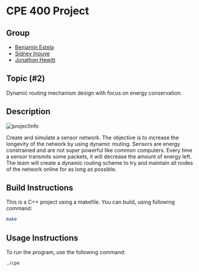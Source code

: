 # CPE 400 Project
## Group
- [Benjamin Estela](https://github.com/nebunr)
- [Sidney Inouye](https://github.com/sinouye)
- [Jonathon Hewitt](https://github.com/zotlann)

## Topic (#2)
Dynamic routing mechanism design with focus on energy conservation.

## Description
![projectInfo](https://user-images.githubusercontent.com/30031065/69931871-b9451000-147d-11ea-8a64-1d8bc6c2a93f.png)  

Create and simulate a sensor network. The objective is to increase the longevity of the network by using dynamic routing. Sensors are energy constrained and are not super powerful like common computers. Every time a sensor transmits some packets, it will decrease the amount of energy left. The team will create a dynamic routing scheme to try and maintain all nodes of the network online for as long as possible.

## Build Instructions
This is a C++ project using a makefile. You can build, using following command:
```bash
make
```

## Usage Instructions
To run the program, use the following command:
```bash
./cpe
```